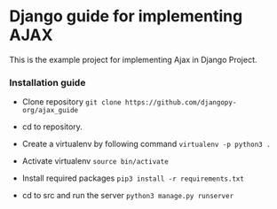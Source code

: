 # Django guide for implementing AJAX
This is the example project for implementing Ajax in Django Project. 

### Installation guide
- Clone repository
	`
	git clone https://github.com/djangopy-org/ajax_guide
	`

- cd to repository.

- Create a virtualenv by following command
	`
	virtualenv -p python3 .
	`

- Activate virtualenv
	`
	source bin/activate
	`
- Install required packages
	`
	pip3 install -r requirements.txt
	`
- cd to src and run the server
	`
	python3 manage.py runserver
	`